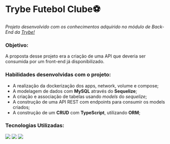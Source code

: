 <h1><strong>Trybe Futebol Clube</strong>⚽</h1>
<p><em>Projeto desenvolvido com os conhecimentos adquirido no módulo de Back-End da <a href="https://www.betrybe.com/" alt="Site da Trybe">Trybe!</a></em></p>

<h3>Objetivo:</h3>
<p>A proposta desse projeto era a criação de uma API que deveria ser consumida por um front-end já disponibilizado.</p>

<h3>Habilidades desenvolvidas com o projeto:</h3>
<ul>
<li>A realização da dockerização dos apps, network, volume e compose;</li>
<li>A modelagem de dados com <strong>MySQL</strong> através do <strong>Sequelize</strong>;</li>
<li>A criação e associação de tabelas usando <em>models</em> do <em>sequelize</em>;</li>
<li>A construção de uma API REST com endpoints para consumir os models criados;</li>
<li>A construção de um <strong>CRUD</strong> com <strong>TypeScript</strong>, utilizando <strong>ORM</strong>;</li>
</ul>


<h3>Tecnologias Utilizadas:</h3>
<img src='https://img.shields.io/badge/TypeScript-007ACC?style=for-the-badge&logo=typescript&logoColor=white'></img>
<img src='https://img.shields.io/badge/Node.js-43853D?style=for-the-badge&logo=node.js&logoColor=white'></img>
<img src='https://img.shields.io/badge/sequelize-323330?style=for-the-badge&logo=sequelize&logoColor=blue'></img>
